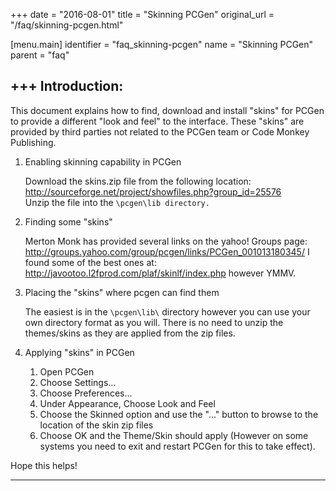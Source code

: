 +++
date = "2016-08-01"
title = "Skinning PCGen"
original_url = "/faq/skinning-pcgen.html"

[menu.main]
    identifier = "faq_skinning-pcgen"
    name = "Skinning PCGen"
    parent = "faq"
    
+++
Introduction:
-------------

This document explains how to find, download and install "skins" for
PCGen to provide a different "look and feel" to the interface. These
"skins" are provided by third parties not related to the PCGen team or
Code Monkey Publishing.

1.  Enabling skinning capability in PCGen

    Download the skins.zip file from the following location:
    <http://sourceforge.net/project/showfiles.php?group_id=25576>\
     Unzip the file into the `\pcgen\lib directory.`

2.  Finding some "skins"

    Merton Monk has provided several links on the yahoo! Groups page:
    <http://groups.yahoo.com/group/pcgen/links/PCGen_001013180345/> I
    found some of the best ones at:
    <http://javootoo.l2fprod.com/plaf/skinlf/index.php> however YMMV.

3.  Placing the "skins" where pcgen can find them

    The easiest is in the `\pcgen\lib\` directory however you can use
    your own directory format as you will. There is no need to unzip the
    themes/skins as they are applied from the zip files.

4.  Applying "skins" in PCGen

    1.  Open PCGen
    2.  Choose Settings...
    3.  Choose Preferences...
    4.  Under Appearance, Choose Look and Feel
    5.  Choose the Skinned option and use the "..." button to browse to
        the location of the skin zip files
    6.  Choose OK and the Theme/Skin should apply (However on some
        systems you need to exit and restart PCGen for this to
        take effect).

Hope this helps!

------------------------------------------------------------------------



